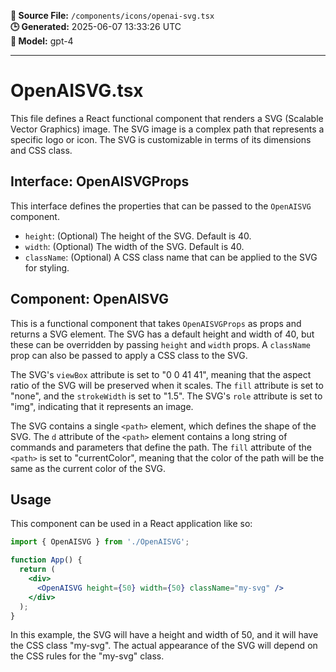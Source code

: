 **📄 Source File:** `/components/icons/openai-svg.tsx`  
**🕒 Generated:** 2025-06-07 13:33:26 UTC  
**🤖 Model:** gpt-4

---

# OpenAISVG.tsx

This file defines a React functional component that renders a SVG (Scalable Vector Graphics) image. The SVG image is a complex path that represents a specific logo or icon. The SVG is customizable in terms of its dimensions and CSS class.

## Interface: OpenAISVGProps

This interface defines the properties that can be passed to the `OpenAISVG` component.

- `height`: (Optional) The height of the SVG. Default is 40.
- `width`: (Optional) The width of the SVG. Default is 40.
- `className`: (Optional) A CSS class name that can be applied to the SVG for styling.

## Component: OpenAISVG

This is a functional component that takes `OpenAISVGProps` as props and returns a SVG element. The SVG has a default height and width of 40, but these can be overridden by passing `height` and `width` props. A `className` prop can also be passed to apply a CSS class to the SVG.

The SVG's `viewBox` attribute is set to "0 0 41 41", meaning that the aspect ratio of the SVG will be preserved when it scales. The `fill` attribute is set to "none", and the `strokeWidth` is set to "1.5". The SVG's `role` attribute is set to "img", indicating that it represents an image.

The SVG contains a single `<path>` element, which defines the shape of the SVG. The `d` attribute of the `<path>` element contains a long string of commands and parameters that define the path. The `fill` attribute of the `<path>` is set to "currentColor", meaning that the color of the path will be the same as the current color of the SVG.

## Usage

This component can be used in a React application like so:

```jsx
import { OpenAISVG } from './OpenAISVG';

function App() {
  return (
    <div>
      <OpenAISVG height={50} width={50} className="my-svg" />
    </div>
  );
}
```

In this example, the SVG will have a height and width of 50, and it will have the CSS class "my-svg". The actual appearance of the SVG will depend on the CSS rules for the "my-svg" class.